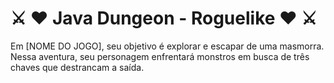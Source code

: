 # ⚔️ ♥️ Java Dungeon - Roguelike ♥️ ⚔️
Em [NOME DO JOGO], seu objetivo é explorar e escapar de uma masmorra. Nessa aventura, seu personagem enfrentará monstros em busca de três chaves que destrancam a saída.